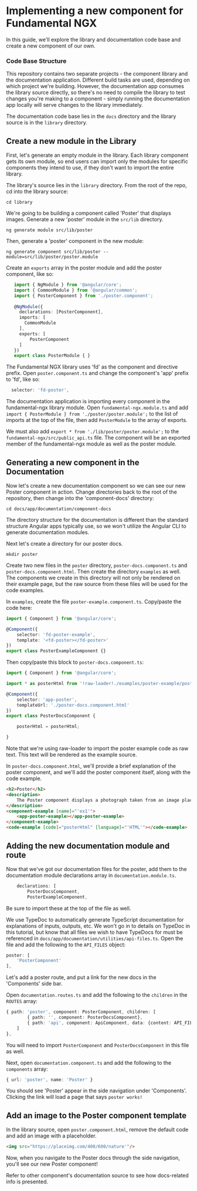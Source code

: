 # Implementing a new component for Fundamental NGX

In this guide, we'll explore the library and documentation code base and create a new component of our own.

### Code Base Structure

This repository contains two separate projects - the component library and the documentation application.  Different build tasks are used, depending on which project we're building.  However, the documentation app consumes the library source directly, so there's no need to compile the library to test changes you're making to a component - simply running the documentation app locally will serve changes to the library immediately.

The documentation code base lies in the `docs` directory and the library source is in the `library` directory.

## Create a new module in the Library

First, let's generate an empty module in the library.  Each library component gets its own module, so end users can import only the modules for specific components they intend to use, if they don't want to import the entire library.

The library's source lies in the `library` directory.  From the root of the repo, cd into the library source:

`cd library`

We're going to be building a component called 'Poster' that displays images.  Generate a new 'poster' module in the `src/lib` directory.

`ng generate module src/lib/poster`

Then, generate a 'poster' component in the new module:

`ng generate component src/lib/poster --module=src/lib/poster/poster.module`

Create an `exports` array in the poster module and add the poster component, like so:

```TypeScript
   import { NgModule } from '@angular/core';
   import { CommonModule } from '@angular/common';
   import { PosterComponent } from './poster.component';
   
   @NgModule({
     declarations: [PosterComponent],
     imports: [
       CommonModule
     ],
     exports: [
         PosterComponent
     ]
   })
   export class PosterModule { }
```

The Fundamental NGX library uses 'fd' as the component and directive prefix.  Open `poster.component.ts` and change the component's 'app' prefix to 'fd', like so:

```TypeScript
  selector: 'fd-poster',
```

The documentation application is importing every component in the fundamental-ngx library module.  Open `fundamental-ngx.module.ts` and add `import { PosterModule } from './poster/poster.module';` to the list of imports at the top of the file, then add `PosterModule` to the array of exports.

We must also add `export * from './lib/poster/poster.module';` to the `fundamental-ngx/src/public_api.ts` file.  The <fd-poster> component will be an exported member of the fundamental-ngx module as well as the poster module.


## Generating a new component in the Documentation

Now let's create a new documentation component so we can see our new Poster component in action.  Change directories back to the root of the repository, then change into the 'component-docs' directory:

`cd docs/app/documentation/component-docs`

The directory structure for the documentation is different than the standard structure Angular apps typically use, so we won't utilize the Angular CLI to generate documentation modules.

Next let's create a directory for our poster docs.

`mkdir poster`

Create two new files in the `poster` directory, `poster-docs.component.ts` and `poster-docs.component.html`. Then create the directory `examples` as well.  The components we create in this directory will not only be rendered on their example page, but the raw source from these files will be used for the code examples.

In `examples`, create the file `poster-example.component.ts`.  Copy/paste the code here:

```TypeScript
import { Component } from '@angular/core';

@Component({
    selector: 'fd-poster-example',
    template: '<fd-poster></fd-poster>'
})
export class PosterExampleComponent {}
```

Then copy/paste this block to `poster-docs.component.ts`:

```TypeScript
import { Component } from '@angular/core';

import * as posterHtml from '!raw-loader!./examples/poster-example/poster-example.component.ts';

@Component({
    selector: 'app-poster',
    templateUrl: './poster-docs.component.html'
})
export class PosterDocsComponent {

    posterHtml = posterHtml;

}
```

Note that we're using raw-loader to import the poster example code as raw text.  This text will be rendered as the example source.

In `poster-docs.component.html`, we'll provide a brief explanation of the poster component, and we'll add the poster component itself, along with the code example.

```HTML
<h2>Poster</h2>
<description>
    The Poster component displays a photograph taken from an image placeholder site.
</description>
<component-example [name]="'ex1'">
    <app-poster-example></app-poster-example>
</component-example>
<code-example [code]="posterHtml" [language]="'HTML'"></code-example>
```

## Adding the new documentation module and route

Now that we've got our documentation files for the poster, add them to the documentation module declarations array in `documentation.module.ts`.

```TypeScript
    declarations: [
        PosterDocsComponent,
        PosterExampleComponent,
```

Be sure to import these at the top of the file as well.

We use TypeDoc to automatically generate TypeScript documentation for explanations of inputs, outputs, etc.  We won't go in to details on TypeDoc in this tutorial, but know that all files we wish to have TypeDocs for must be referenced in `docs/app/documentation/utilities/api-files.ts`.  Open the file and add the following to the `API_FILES` object: 

```TypeScript
poster: [
    'PosterComponent'
],
```

Let's add a poster route, and put a link for the new docs in the 'Components' side bar.

Open `documentation.routes.ts` and add the following to the `children` in the `ROUTES` array:

```TypeScript
{ path: 'poster', component: PosterComponent, children: [
        { path: '', component: PosterDocsComponent},
        { path: 'api', component: ApiComponent, data: {content: API_FILES.poster}}
    ]
},
```
You will need to import `PosterComponent` and `PosterDocsComponent` in this file as well.

Next, open `documentation.component.ts` and add the following to the `components` array:

```TypeScript
{ url: 'poster', name: 'Poster' }
```

You should see 'Poster' appear in the side navigation under 'Components'.  Clicking the link will load a page that says `poster works!`


## Add an image to the Poster component template

In the library source, open `poster.component.html`, remove the default code and add an image with a placeholder.

```HTML
<img src="https://placeimg.com/400/600/nature'"/>
```

Now, when you navigate to the Poster docs through the side navigation, you'll see our new Poster component!

Refer to other component's documentation source to see how docs-related info is presented.
